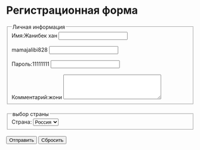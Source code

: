 <!DOCTYPE html>
<html lang="ru">
<head>
    <meta charset="UTF-8">
    <meta name="viewport" content="width=device-width, initial-scale=1.0">
    <title>Форма регистрации</title>
</head>
<body>
    <h1>Регистрационная форма</h1>
    <form action="#" method="post">
        <fieldset>
            <legend>Личная информация</legend>
            <label for="name">Имя:Жанибек хан</label>
            <input type="text" id="name" name="name" required>
            <br><br>
            <label for="email">mamajalibi828</label>
            <input type="email" id="email" name="email" required>
            <br><br>
            <label for="password">Пароль:11111111</label>
            <input type="password" id="password" name="password" required>
            <br><br>
            <label for="comments">Комментарий:жони</label>
            <textarea id="comments" name="comments" rows="4" cols="30"></textarea>
        </fieldset>
        <br>
        <fieldset>
            <legend>выбор страны</legend>
            <label for="country">Страна:</label>
            <select id="country" name="country">
                <option value="Россия">Россия</option>
                <option value="США">США</option>
                <option value="Канада">Канада</option>
            </select>
        </fieldset>
        <br>
        <button type="submit">Отправить</button>
        <button type="reset">Сбросить</button>
    </form>

</body>
</html>
